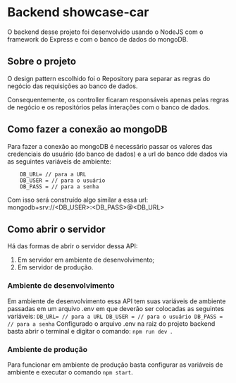 # Backend showcase-car

O backend desse projeto foi desenvolvido usando o NodeJS com o framework do Express e com o banco de dados do mongoDB.

## Sobre o projeto

O design pattern escolhido foi o Repository para separar as regras do negócio das requisições ao banco de dados.

Consequentemente, os controller ficaram responsáveis apenas pelas regras de negócio e os repositórios pelas interações com o banco de dados.

## Como fazer a conexão ao mongoDB

Para fazer a conexão ao mongoDB é necessário passar os valores das credenciais do usuário (do banco de dados) e a url do banco dde dados via as seguintes variáveis de ambiente:
```
    DB_URL= // para a URL
    DB_USER = // para o usuário
    DB_PASS = // para a senha
```
Com isso será construído algo similar a essa url: mongodb+srv://<DB_USER>:<DB_PASS>@<DB_URL>

## Como abrir o servidor

Há das formas de abrir o servidor dessa API:

1. Em servidor em ambiente de desenvolvimento;
2. Em servidor de produção.

### Ambiente de desenvolvimento

Em ambiente de desenvolvimento essa API tem suas variáveis de ambiente passadas em um arquivo .env em que deverão ser colocadas as seguintes variáveis:
``
    DB_URL= // para a URL
    DB_USER = // para o usuário
    DB_PASS = // para a senha
``
Configurado o arquivo .env na raiz do projeto backend basta abrir o terminal e digitar o comando: ``npm run dev ``.

### Ambiente de produção

Para funcionar em ambiente de produção basta configurar as variáveis de ambiente e executar o comando ``npm start``.